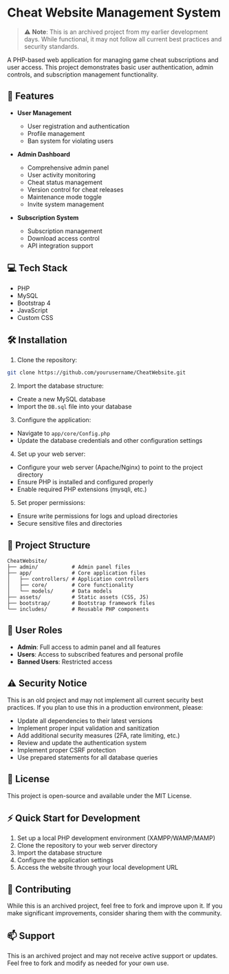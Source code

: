 # Cheat Website Management System

> ⚠️ **Note**: This is an archived project from my earlier development days. While functional, it may not follow all current best practices and security standards.

A PHP-based web application for managing game cheat subscriptions and user access. This project demonstrates basic user authentication, admin controls, and subscription management functionality.

## 🚀 Features

- **User Management**
  - User registration and authentication
  - Profile management
  - Ban system for violating users

- **Admin Dashboard**
  - Comprehensive admin panel
  - User activity monitoring
  - Cheat status management
  - Version control for cheat releases
  - Maintenance mode toggle
  - Invite system management

- **Subscription System**
  - Subscription management
  - Download access control
  - API integration support

## 💻 Tech Stack

- PHP
- MySQL
- Bootstrap 4
- JavaScript
- Custom CSS

## 🛠️ Installation

1. Clone the repository:
```bash
git clone https://github.com/yourusername/CheatWebsite.git
```

2. Import the database structure:
- Create a new MySQL database
- Import the `DB.sql` file into your database

3. Configure the application:
- Navigate to `app/core/Config.php`
- Update the database credentials and other configuration settings

4. Set up your web server:
- Configure your web server (Apache/Nginx) to point to the project directory
- Ensure PHP is installed and configured properly
- Enable required PHP extensions (mysqli, etc.)

5. Set proper permissions:
- Ensure write permissions for logs and upload directories
- Secure sensitive files and directories

## 📁 Project Structure

```
CheatWebsite/
├── admin/           # Admin panel files
├── app/             # Core application files
│   ├── controllers/ # Application controllers
│   ├── core/        # Core functionality
│   └── models/      # Data models
├── assets/          # Static assets (CSS, JS)
├── bootstrap/       # Bootstrap framework files
└── includes/        # Reusable PHP components
```

## 👥 User Roles

- **Admin**: Full access to admin panel and all features
- **Users**: Access to subscribed features and personal profile
- **Banned Users**: Restricted access

## ⚠️ Security Notice

This is an old project and may not implement all current security best practices. If you plan to use this in a production environment, please:

- Update all dependencies to their latest versions
- Implement proper input validation and sanitization
- Add additional security measures (2FA, rate limiting, etc.)
- Review and update the authentication system
- Implement proper CSRF protection
- Use prepared statements for all database queries

## 📝 License

This project is open-source and available under the MIT License.

## ⚡ Quick Start for Development

1. Set up a local PHP development environment (XAMPP/WAMP/MAMP)
2. Clone the repository to your web server directory
3. Import the database structure
4. Configure the application settings
5. Access the website through your local development URL

## 🤝 Contributing

While this is an archived project, feel free to fork and improve upon it. If you make significant improvements, consider sharing them with the community.

## 📫 Support

This is an archived project and may not receive active support or updates. Feel free to fork and modify as needed for your own use. 
